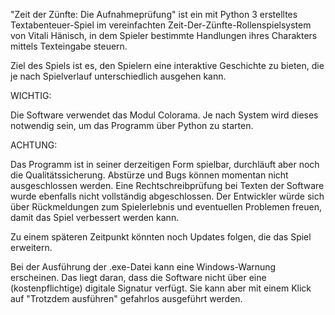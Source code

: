 "Zeit der Zünfte: Die Aufnahmeprüfung" ist ein mit Python 3 erstelltes Textabenteuer-Spiel im vereinfachten Zeit-Der-Zünfte-Rollenspielsystem von Vitali Hänisch, in dem Spieler bestimmte Handlungen ihres Charakters mittels Texteingabe steuern.

Ziel des Spiels ist es, den Spielern eine interaktive Geschichte zu bieten, die je nach Spielverlauf unterschiedlich ausgehen kann.


WICHTIG:

Die Software verwendet das Modul Colorama. Je nach System wird dieses notwendig sein, um das Programm über Python zu starten.

ACHTUNG:

Das Programm ist in seiner derzeitigen Form spielbar, durchläuft aber noch die Qualitätssicherung.
Abstürze und Bugs können momentan nicht ausgeschlossen werden.
Eine Rechtschreibprüfung bei Texten der Software wurde ebenfalls nicht vollständig abgeschlossen.
Der Entwickler würde sich über Rückmeldungen zum Spielerlebnis und eventuellen Problemen freuen, damit das Spiel verbessert werden kann.

Zu einem späteren Zeitpunkt könnten noch Updates folgen, die das Spiel erweitern.

Bei der Ausführung der .exe-Datei kann eine Windows-Warnung erscheinen. 
Das liegt daran, dass die Software nicht über eine (kostenpflichtige) digitale Signatur verfügt. 
Sie kann aber mit einem Klick auf "Trotzdem ausführen" gefahrlos ausgeführt werden.

